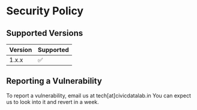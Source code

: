 # Security Policy

## Supported Versions

| Version | Supported          |
| ------- | ------------------ |
| 1.x.x   | :white_check_mark: |

## Reporting a Vulnerability

To report a vulnerability, email us at tech[at]civicdatalab.in
You can expect us to look into it and revert in a week.
